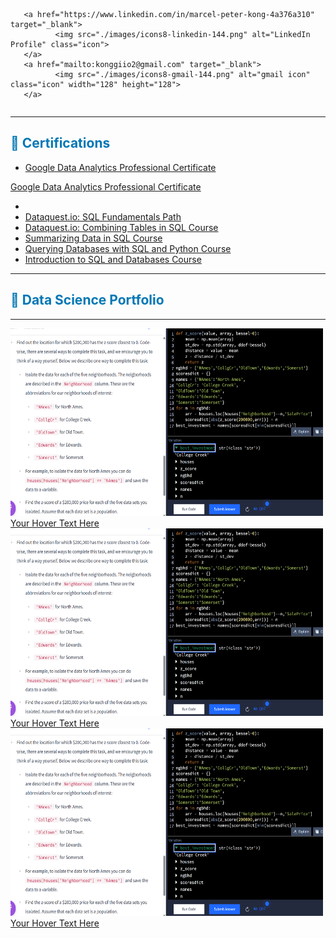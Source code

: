 <link rel="stylesheet" type="text/css" href="styles.css">

<div style="display: flex; gap: 20px;"> 
       
       <a href="https://www.linkedin.com/in/marcel-peter-kong-4a376a310" target="_blank">
              <img src="./images/icons8-linkedin-144.png" alt="LinkedIn Profile" class="icon"> 
       </a> 
       <a href="mailto:konggiio2@gmail.com" target="_blank"> 
              <img src="./images/icons8-gmail-144.png" alt="gmail icon" class="icon" width="128" height="128"> 
       </a> 
</div>

***

## <span style="color: rgb(0, 119, 181);">🏫 Certifications</span>
- [Google Data Analytics Professional Certificate](https://www.coursera.org/account/accomplishments/professional-cert/JXC43Z0DZW13)

<a href="https://www.coursera.org/account/accomplishments/professional-cert/JXC43Z0DZW13" target="_blank">Google Data Analytics Professional Certificate</a>

- 
- [Dataquest.io: SQL Fundamentals Path](https://app.dataquest.io/view_cert/74R132XK1F62GGEEJHMW)
- [Dataquest.io: Combining Tables in SQL Course](https://app.dataquest.io/view_cert/Q8RYKCP8SQSQ7N1TUWU1)
- [Summarizing Data in SQL Course](https://app.dataquest.io/view_cert/GJ7RO7LNNYGEW4DS6H7T)
- [Querying Databases with SQL and Python Course](https://app.dataquest.io/view_cert/4PVP4BC6N71GKYYB6GKL)
- [Introduction to SQL and Databases Course](https://app.dataquest.io/view_cert/KURYK23FNJGUA41RBGVS)

***

## <span style="color: rgb(0, 119, 181);">📑 Data Science Portfolio</span>

***

<div class="hover-container"> 
  <a href="https://example.com" target="_blank"> 
    <img src="./images/z%20score%20closest%20to%20zero%20use%20abs%20func%20zscore%20to%20find%20min.png" alt="Description" class="hover-image" width="500" height="300"> 
    <!--<div class="hover-overlay"></div>-->
    <div class="hover-text">Your Hover Text Here</div> 
  </a> 
</div>


<div class="hover-container"> 
  <a href="https://example.com" target="_blank"> 
    <img src="./images/z%20score%20closest%20to%20zero%20use%20abs%20func%20zscore%20to%20find%20min.png" alt="Description" class="hover-image" width="500" height="300"> 
    <!--<div class="hover-overlay"></div>-->
    <div class="hover-text">Your Hover Text Here</div> 
  </a> 
</div>

<div class="hover-container"> 
  <a href="https://example.com" target="_blank"> 
    <img src="./images/z%20score%20closest%20to%20zero%20use%20abs%20func%20zscore%20to%20find%20min.png" alt="Description" class="hover-image" width="500" height="300"> 
    <!--<div class="hover-overlay"></div>-->
    <div class="hover-text">Your Hover Text Here</div> 
  </a> 
</div>


